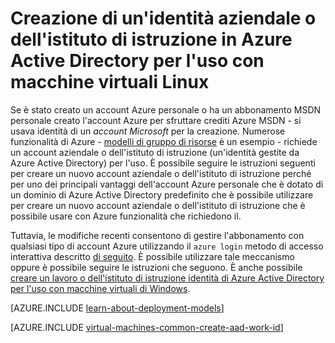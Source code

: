 <properties
   pageTitle="Creare un'identità aziendale o dell'istituto di istruzione in AAD | Microsoft Azure"
   description="Informazioni su come creare un'identità aziendale o dell'istituto di istruzione in Azure Active Directory per l'uso con macchine virtuali Linux."
   services="virtual-machines-linux"
   documentationCenter=""
   authors="squillace"
   manager="timlt"
   editor=""
   tags="azure-service-management,azure-resource-manager"/>

<tags
   ms.service="virtual-machines-linux"
   ms.devlang="na"
   ms.topic="article"
   ms.tgt_pltfrm="vm-linux"
   ms.workload="infrastructure"
   ms.date="08/23/2016"
   ms.author="rasquill"/>

# <a name="creating-a-work-or-school-identity-in-azure-active-directory-to-use-with-linux-vms"></a>Creazione di un'identità aziendale o dell'istituto di istruzione in Azure Active Directory per l'uso con macchine virtuali Linux

Se è stato creato un account Azure personale o ha un abbonamento MSDN personale creato l'account Azure per sfruttare crediti Azure MSDN - si usava identità di un *account Microsoft* per la creazione. Numerose funzionalità di Azure - [modelli di gruppo di risorse](../azure-resource-manager/resource-group-overview.md) è un esempio - richiede un account aziendale o dell'istituto di istruzione (un'identità gestite da Azure Active Directory) per l'uso. È possibile seguire le istruzioni seguenti per creare un nuovo account aziendale o dell'istituto di istruzione perché per uno dei principali vantaggi dell'account Azure personale che è dotato di un dominio di Azure Active Directory predefinito che è possibile utilizzare per creare un nuovo account aziendale o dell'istituto di istruzione che è possibile usare con Azure funzionalità che richiedono il.

Tuttavia, le modifiche recenti consentono di gestire l'abbonamento con qualsiasi tipo di account Azure utilizzando il `azure login` metodo di accesso interattiva descritto [di seguito](../xplat-cli-connect.md). È possibile utilizzare tale meccanismo oppure è possibile seguire le istruzioni che seguono. È anche possibile [creare un lavoro o dell'istituto di istruzione identità di Azure Active Directory per l'uso con macchine virtuali di Windows](virtual-machines-windows-create-aad-work-id.md).

[AZURE.INCLUDE [learn-about-deployment-models](../../includes/learn-about-deployment-models-both-include.md)]

[AZURE.INCLUDE [virtual-machines-common-create-aad-work-id](../../includes/virtual-machines-common-create-aad-work-id.md)]
